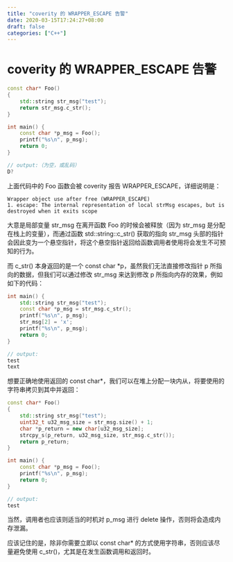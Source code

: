 ```yaml
---
title: "coverity 的 WRAPPER_ESCAPE 告警"
date: 2020-03-15T17:24:27+08:00
draft: false
categories: ["C++"]
---
```


# coverity 的 WRAPPER_ESCAPE 告警

```c++
const char* Foo()
{
    std::string str_msg("test");
    return str_msg.c_str();
}

int main() {
    const char *p_msg = Foo();
    printf("%s\n", p_msg);
    return 0;
}

// output:（为空，或乱码）
D?
```

上面代码中的 Foo 函数会被 coverity 报告 WRAPPER_ESCAPE，详细说明是：

```
Wrapper object use after free (WRAPPER_ESCAPE)
1. escape: The internal representation of local strMsg escapes, but is destroyed when it exits scope
```

大意是局部变量 str_msg 在离开函数 Foo 的时候会被释放（因为 str_msg 是分配在栈上的变量），而通过函数 std::string::c_str() 获取的指向 str_msg 头部的指针会因此变为一个悬空指针，将这个悬空指针返回给函数调用者使用将会发生不可预知的行为。

而 c_str() 本身返回的是一个 const char *p，虽然我们无法直接修改指针 p 所指向的数据，但我们可以通过修改 str_msg 来达到修改 p 所指向内存的效果，例如如下的代码：

```c++
int main() {
    std::string str_msg("test");
    const char *p_msg = str_msg.c_str();
    printf("%s\n", p_msg);
    str_msg[2] = 'x';
    printf("%s\n", p_msg);
    return 0;
}

// output:
test
text
```

想要正确地使用返回的 const char*，我们可以在堆上分配一块内从，将要使用的字符串拷贝到其中并返回：

```c++
const char* Foo()
{
    std::string str_msg("test");
    uint32_t u32_msg_size = str_msg.size() + 1;
    char *p_return = new char[u32_msg_size];
    strcpy_s(p_return, u32_msg_size, str_msg.c_str());
    return p_return;
}

int main() {
    const char *p_msg = Foo();
    printf("%s\n", p_msg);
    return 0;
}

// output:
test
```

当然，调用者也应该则适当的时机对 p_msg 进行 delete 操作，否则将会造成内存泄漏。

应该记住的是，除非你需要立即以 const char* 的方式使用字符串，否则应该尽量避免使用 c_str()，尤其是在发生函数调用和返回时。